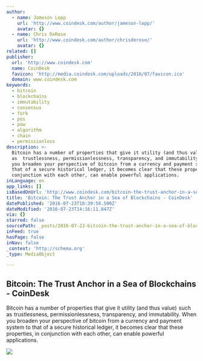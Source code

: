 ```yaml
---
author:
  - name: Jameson Lopp
    url: 'http://www.coindesk.com/author/jameson-lopp/'
    avatar: {}
  - name: Chris DeRose
    url: 'http://www.coindesk.com/author/chrisderose/'
    avatar: {}
related: []
publisher:
  url: 'http://www.coindesk.com'
  name: CoinDesk
  favicon: 'http://media.coindesk.com/uploads/2016/07/favicon.ico'
  domain: www.coindesk.com
keywords:
  - bitcoin
  - blockchains
  - immutability
  - consensus
  - fork
  - pos
  - pow
  - algorithm
  - chain
  - permissionless
description: >-
  Bitcoin has a number of properties that give it utility (and thus value)  such
  as  trustlessness, permissionlessness, transparency, and immutability. When
  you broaden your perspective of bitcoin from a currency and payment system to
  that of a secure historical ledger, it becomes clear that these properties, in
  conjunction with each other, can enable powerful applications.
inLanguage: en
app_links: []
isBasedOnUrl: 'http://www.coindesk.com/bitcoin-the-trust-anchor-in-a-sea-of-blockchains/'
title: 'Bitcoin: The Trust Anchor in a Sea of Blockchains - CoinDesk'
datePublished: '2016-07-23T18:39:50.500Z'
dateModified: '2016-07-23T14:16:11.847Z'
via: {}
starred: false
sourcePath: _posts/2016-07-23-bitcoin-the-trust-anchor-in-a-sea-of-blockchains-coindesk.md
inFeed: true
hasPage: false
inNav: false
_context: 'http://schema.org'
_type: MediaObject

---
```

<article style=""><h1>Bitcoin: The Trust Anchor in a Sea of Blockchains - CoinDesk</h1><p>Bitcoin has a number of properties that give it utility (and thus value)  such as  trustlessness, permissionlessness, transparency, and immutability. When you broaden your perspective of bitcoin from a currency and payment system to that of a secure historical ledger, it becomes clear that these properties, in conjunction with each other, can enable powerful applications.</p><img src="https://media.coindesk.com/uploads/2016/07/shutterstock_56610454-e1469033911875.jpg" /></article>